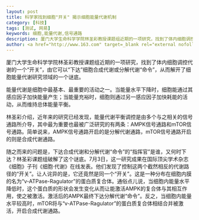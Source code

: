 ```yaml
---
layout: post
title: 科学家找到细胞"开关" 揭示细胞能量代谢机制
category: [科技]
tags: [测试, 网易]
keywords: 细胞,能量代谢,信号通路
description: 厦门大学生命科学学院林圣彩教授课题组近期的一项研究，找到了体内细胞调控代谢的一个“开关”，由它可以“下达”细胞合成代谢或分解代谢“命令”，从而解开了细胞能量代谢研究领域的一个谜底。
author: <a href="http://www.163.com" target=_blank rel="external nofollow">网易</a>
---
```



厦门大学生命科学学院林圣彩教授课题组近期的一项研究，找到了体内细胞调控代谢的一个“开关”，由它可以“下达”细胞合成代谢或分解代谢“命令”，从而解开了细胞能量代谢研究领域的一个谜底。

能量代谢是细胞中最基本、最重要的活动之一。当能量水平下降时，细胞能通过其感应因子加快能量产生；当能量充裕时，细胞则通过另一感应因子加快耗能的活动，从而维持总体能量平衡。

林圣彩介绍，近年来的研究已经发现，能量代谢平衡调控是由多个与之相关的信号通路所介导，其中最为重要也最被广泛研究的有两条：AMPK信号通路和mTOR信号通路。简单说来，AMPK信号通路开启的是分解代谢通路，mTOR信号通路开启的则是合成代谢通路。


随之而来的问题是，下达合成代谢和分解代谢“命令”的“指挥官”是谁，又何时下达？林圣彩课题组破解了这个谜底。7月3日，这一研究成果在国际顶尖学术杂志《细胞》子刊《细胞·代谢》在线发表。他们发现了控制这两个截然相反的代谢路径的“开关”。让人诧异的是，它还竟然是同一个“开关”。这是一种分布在细胞内膜的名为“v-ATPase-Ragulator”的蛋白质复合体。通俗点儿说，当细胞内能量水平降低时，这个蛋白质的形状会发生变化从而让能激活AMPK的复合体与其相互作用，使之被激活。激活后的AMPK最终下达分解代谢“命令”。反之，当细胞内能量水平较高时，mTOR将与“v-ATPase-Ragulator”的蛋白质复合体相结合并被激活，开启合成代谢通路。 

